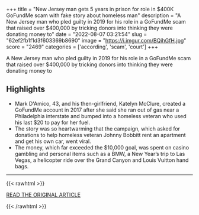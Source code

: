 +++
title = "New Jersey man gets 5 years in prison for role in $400K GoFundMe scam with fake story about homeless man"
description = "A New Jersey man who pled guilty in 2019 for his role in a GoFundMe scam that raised over $400,000 by tricking donors into thinking they were donating money to"
date = "2022-08-07 03:21:54"
slug = "62ef2fb1f1d3f603369b8690"
image = "https://i.imgur.com/BQihGfH.jpg"
score = "2469"
categories = ['according', 'scam', 'court']
+++

A New Jersey man who pled guilty in 2019 for his role in a GoFundMe scam that raised over $400,000 by tricking donors into thinking they were donating money to

## Highlights

- Mark D'Amico, 43, and his then-girlfriend, Katelyn McClure, created a GoFundMe account in 2017 after she said she ran out of gas near a Philadelphia interstate and bumped into a homeless veteran who used his last $20 to pay for her fuel.
- The story was so heartwarming that the campaign, which asked for donations to help homeless veteran Johnny Bobbitt rent an apartment and get his own car, went viral.
- The money, which far exceeded the $10,000 goal, was spent on casino gambling and personal items such as a BMW, a New Year’s trip to Las Vegas, a helicopter ride over the Grand Canyon and Louis Vuitton hand bags.

---

{{< rawhtml >}}
  <p class="article-category">
    <a target="_blank" href="https://www.nbcnews.com/news/us-news/new-jersey-man-gets-5-years-prison-role-400k-gofundme-scam-fake-story-rcna41863">READ THE ORIGINAL ARTICLE</a>
  </p>
{{< /rawhtml >}}
